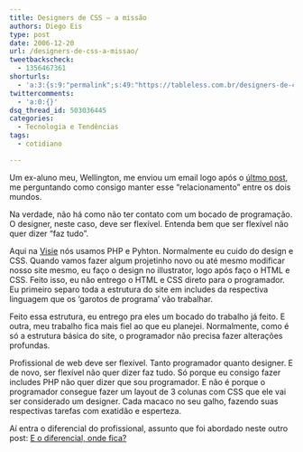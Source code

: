 ```yaml
---
title: Designers de CSS – a missão
authors: Diego Eis
type: post
date: 2006-12-20
url: /designers-de-css-a-missao/
tweetbackscheck:
  - 1356467361
shorturls:
  - 'a:3:{s:9:"permalink";s:49:"https://tableless.com.br/designers-de-css-a-missao";s:7:"tinyurl";s:26:"https://tinyurl.com/4yv4fou";s:4:"isgd";s:19:"https://is.gd/lyNTXB";}'
twittercomments:
  - 'a:0:{}'
dsq_thread_id: 503036445
categories:
  - Tecnologia e Tendências
tags:
  - cotidiano

---
```

Um ex-aluno meu, Wellington, me enviou um email logo após o [últmo post][1], me perguntando como consigo manter esse &#8220;relacionamento&#8221; entre os dois mundos.
  
Na verdade, não há como não ter contato com um bocado de programação. O designer, neste caso, deve ser flexível. Entenda bem que ser flexível não quer dizer &#8220;faz tudo&#8221;.

Aqui na [Visie][2] nós usamos PHP e Pyhton. Normalmente eu cuido do design e CSS. Quando vamos fazer algum projetinho novo ou até mesmo modificar nosso site mesmo, eu faço o design no illustrator, logo após faço o HTML e CSS. Feito isso, eu não entrego o HTML e CSS direto para o programador. Eu primeiro separo toda a estrutura do site em includes da respectiva linguagem que os &#8216;garotos de programa&#8217; vão trabalhar.
  
Feito essa estrutura, eu entrego pra eles um bocado do trabalho já feito. E outra, meu trabalho fica mais fiel ao que eu planejei. Normalmente, como é só a estrutura básica do site, o programador não precisa fazer alterações profundas.

Profissional de web deve ser flexível. Tanto programador quanto designer. E de novo, ser flexível não quer dizer faz tudo. Só porque eu consigo fazer includes PHP não quer dizer que sou programador. E não é porque o programador consegue fazer um layout de 3 colunas com CSS que ele vai ser considerado um designer. Cada macaco no seu galho, fazendo suas respectivas tarefas com exatidão e esperteza.

Aí entra o diferencial do profissional, assunto que foi abordado neste outro post: [E o diferencial, onde fica?][3]

 [1]: https://tableless.com.br/designers-de-css
 [2]: https://visie.com.br/
 [3]: https://tableless.com.br/e-o-diferencial-onde-fica